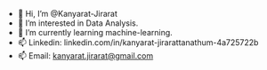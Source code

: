 - 👋 Hi, I’m @Kanyarat-Jirarat
- 👀 I’m interested in Data Analysis.
- 🌱 I’m currently learning machine-learning.
- 📫 Linkedin: linkedin.com/in/kanyarat-jirarattanathum-4a725722b
- 📫 Email: kanyarat.jirarat@gmail.com
  

<!---
Kanyarat-Jirarat/Kanyarat-Jirarat is a ✨ special ✨ repository because its `README.md` (this file) appears on your GitHub profile.
You can click the Preview link to take a look at your changes.
--->

